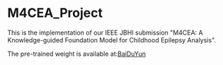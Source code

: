 # M4CEA_Project
This is the implementation of our IEEE JBHI submission "M4CEA: A Knowledge-guided Foundation Model for Childhood Epilepsy Analysis".

The pre-trained weight is available at:[BaiDuYun](https://pan.baidu.com/s/1rSBjt3_ojaITwbyfKxf33Q?pwd=fg3s)
